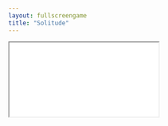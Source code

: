 ```yaml
---
layout: fullscreengame
title: "Solitude"
---
```

<iframe src="game.html" width="auto" height="auto" allowfullscreen>
 
